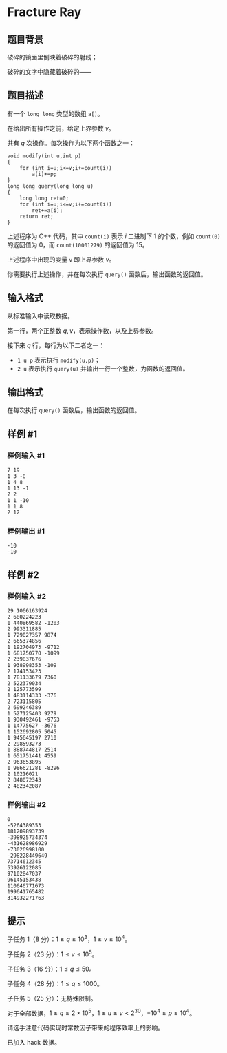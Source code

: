 # Fracture Ray

## 题目背景

破碎的镜面里倒映着破碎的射线；

破碎的文字中隐藏着破碎的——

## 题目描述

有一个 `long long` 类型的数组 `a[]`。

在给出所有操作之前，给定上界参数 $v$。

共有 $q$ 次操作。每次操作为以下两个函数之一：

```
void modify(int u,int p)
{
    for (int i=u;i<=v;i+=count(i))
        a[i]+=p;
}
long long query(long long u)
{
    long long ret=0;
    for (int i=u;i<=v;i+=count(i))
        ret+=a[i];
    return ret;
}
```

上述程序为 C++ 代码，其中 `count(i)` 表示 $i$ 二进制下 $1$ 的个数，例如 `count(0)` 的返回值为 $0$，而 `count(10001279)` 的返回值为 $15$。

上述程序中出现的变量 `v` 即上界参数 $v$。

你需要执行上述操作，并在每次执行 `query()` 函数后，输出函数的返回值。

## 输入格式

从标准输入中读取数据。

第一行，两个正整数 $q,v$，表示操作数，以及上界参数。

接下来 $q$ 行，每行为以下二者之一：

+ `1 u p` 表示执行 `modify(u,p)`；
+ `2 u` 表示执行 `query(u)` 并输出一行一个整数，为函数的返回值。

## 输出格式

在每次执行 `query()` 函数后，输出函数的返回值。

## 样例 #1

### 样例输入 #1
```
7 19
1 3 -8
1 4 8
1 13 -1
2 2
1 1 -10
1 1 8
2 12
```

### 样例输出 #1

```
-10
-10
```

## 样例 #2

### 样例输入 #2
```
29 1066163924
2 680224223
1 440869582 -1203
2 993311885
1 729027357 9874
2 665374856
1 192704973 -9712
1 681750770 -1099
2 239837676
1 938998353 -109
2 174153423
1 781133679 7360
2 522379034
2 125773599
1 483114333 -376
2 723115805
2 699246389
1 527125403 9279
1 930492461 -9753
1 14775627 -3676
1 152692805 5045
1 945645197 2710
2 298593273
1 888744817 2514
1 651751441 4559
2 963653895
1 986621281 -8296
2 10216021
2 848072343
2 482342087
```

### 样例输出 #2

```
0
-5264389353
181209893739
-398925734374
-431628986929
-73026998100
-298228449649
73714612345
53926122085
97102847037
96145153438
110646771673
199641765482
314932271763
```

## 提示

子任务 1（$8$ 分）：$1\leq q\leq 10^3$，$1\leq v\leq 10^4$。

子任务 2（$23$ 分）：$1\leq v\leq 10^5$。

子任务 3（$16$ 分）：$1\leq q\leq 50$。

子任务 4（$28$ 分）：$1\leq q\leq 1000$。

子任务 5（$25$ 分）：无特殊限制。

对于全部数据，$1\leq q\leq 2\times 10^5$，$1\leq u\leq v< 2^{30}$，$-10^4\leq p\leq 10^4$。

请选手注意代码实现时常数因子带来的程序效率上的影响。

已加入 hack 数据。
